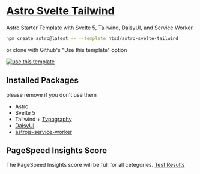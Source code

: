 # [Astro Svelte Tailwind](https://github.com/ntsd/astro-svelte-tailwind)

Astro Starter Template with Svelte 5, Tailwind, DaisyUI, and Service Worker.

```sh
npm create astro@latest -- --template ntsd/astro-svelte-tailwind
```

or clone with Github's "Use this template" option

[![use this template](https://assets.ntsd.dev/assets/svg/use-this-template.svg)](https://github.com/new?template_name=astro-svelte-tailwind&template_owner=ntsd)

## Installed Packages

please remove if you don't use them

- Astro
- Svelte 5
- Tailwind + [Typography](https://github.com/tailwindlabs/tailwindcss-typography)
- [DaisyUI](https://github.com/saadeghi/daisyui)
- [astrojs-service-worker](https://github.com/tatethurston/astrojs-service-worker)

## PageSpeed Insights Score

The PageSpeed Insights score will be full for all cetegories. [Test Results](https://pagespeed.web.dev/analysis/https-ntsd-github-io-astro-svelte-tailwind/5ta4jh3z09?form_factor=mobile)
